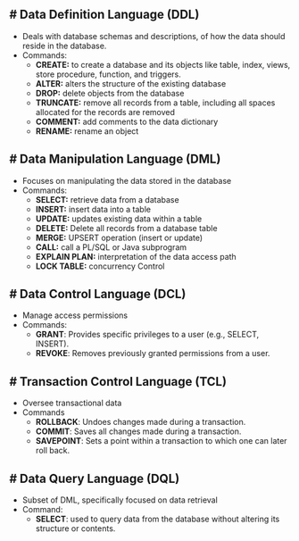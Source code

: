 ## # **Data Definition Language (DDL)**

- Deals with database schemas and descriptions, of how the data should reside in the database.
- Commands:
    - **CREATE:** to create a database and its objects like table, index, views, store procedure, function, and triggers.
    - **ALTER:** alters the structure of the existing database
    - **DROP:** delete objects from the database
    - **TRUNCATE:** remove all records from a table, including all spaces allocated for the records are removed
    - **COMMENT:** add comments to the data dictionary
    - **RENAME:** rename an object

## # **Data Manipulation Language (DML)**

- Focuses on manipulating the data stored in the database
- Commands:
    - **SELECT:** retrieve data from a database
    - **INSERT:** insert data into a table
    - **UPDATE:** updates existing data within a table
    - **DELETE:** Delete all records from a database table
    - **MERGE:** UPSERT operation (insert or update)
    - **CALL:** call a PL/SQL or Java subprogram
    - **EXPLAIN PLAN:** interpretation of the data access path
    - **LOCK TABLE:** concurrency Control

## # **Data Control Language (DCL)**

- Manage access permissions
- Commands:
    - **GRANT**: Provides specific privileges to a user (e.g., SELECT, INSERT).
    - **REVOKE**: Removes previously granted permissions from a user.

## # **Transaction Control Language (TCL)**

- Oversee transactional data
- Commands
    - **ROLLBACK**: Undoes changes made during a transaction.
    - **COMMIT**: Saves all changes made during a transaction.
    - **SAVEPOINT**: Sets a point within a transaction to which one can later roll back.

## # **Data Query Language (DQL)**

- Subset of DML, specifically focused on data retrieval
- Command:
    - **SELECT**: used to query data from the database without altering its structure or contents.